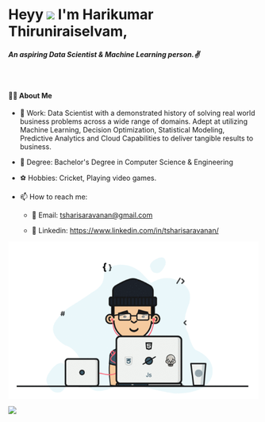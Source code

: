 <h1> Heyy <img src="https://media.giphy.com/media/hvRJCLFzcasrR4ia7z/giphy.gif" width="25px"> I'm Harikumar Thiruniraiselvam,</h1>
<h5> An aspiring Data Scientist & Machine Learning person.✌️ </h5>

<img src="https://raw.githubusercontent.com/andreasbm/readme/master/assets/lines/colored.png" img width="5000" height="3" />

<h4> 🙋‍♂️ About Me </h4>

- 💼 Work: Data Scientist with a demonstrated history of solving real world business problems across a wide range of domains. Adept at utilizing Machine Learning, Decision Optimization, Statistical Modeling, Predictive Analytics and Cloud Capabilities to deliver tangible results to business.

- 🏫 Degree: Bachelor's Degree in Computer Science & Engineering

- ⚽️ Hobbies: Cricket, Playing video games.

- 📫 How to reach me:

   * 📧 Email: tsharisaravanan@gmail.com
    
   * 📍 Linkedin: https://www.linkedin.com/in/tsharisaravanan/
   
   
<img align="center" alt="GIF" src="https://raw.githubusercontent.com/SagarDhandare/SagarDhandare/master/devloper.gif" width="700"/>

   
![](https://estruyf-github.azurewebsites.net/api/VisitorHit?user=SagarDhandare&repo=github-visitors-badge&countColorcountColor&countColor=%237B1E7A)
